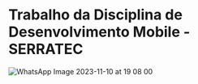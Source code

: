 # Trabalho da Disciplina de Desenvolvimento Mobile - SERRATEC
![WhatsApp Image 2023-11-10 at 19 08 00](https://github.com/EduardoAguiar15/clone-facebook/assets/102193278/06372e95-9d05-4f28-9746-d7ecceb781a8)
